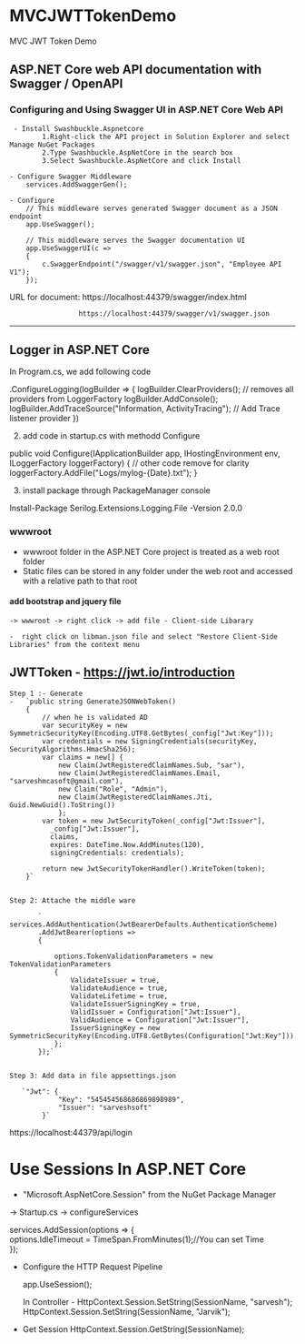 # MVCJWTTokenDemo

MVC JWT Token Demo 

## ASP.NET Core web API documentation with Swagger / OpenAPI

### Configuring and Using Swagger UI in ASP.NET Core Web API

     - Install Swashbuckle.Aspnetcore
            1.Right-click the API project in Solution Explorer and select Manage NuGet Packages
            2.Type Swashbuckle.AspNetCore in the search box
            3.Select Swashbuckle.AspNetCore and click Install

    - Configure Swagger Middleware
        services.AddSwaggerGen();

    - Configure
        // This middleware serves generated Swagger document as a JSON endpoint
        app.UseSwagger();

        // This middleware serves the Swagger documentation UI
        app.UseSwaggerUI(c =>
        {
            c.SwaggerEndpoint("/swagger/v1/swagger.json", "Employee API V1");
        });


 URL for document:  https://localhost:44379/swagger/index.html
 
                     https://localhost:44379/swagger/v1/swagger.json


----------------------------------------------------------------------------------------
## Logger in ASP.NET Core 

In Program.cs, we add following code

.ConfigureLogging(logBuilder =>
    {
        logBuilder.ClearProviders(); // removes all providers from LoggerFactory
        logBuilder.AddConsole();  
        logBuilder.AddTraceSource("Information, ActivityTracing"); // Add Trace listener provider
    })

2. add code in startup.cs with methodd Configure 
  
public void Configure(IApplicationBuilder app, IHostingEnvironment env, ILoggerFactory loggerFactory) 
{
    // other code remove for clarity 
    loggerFactory.AddFile("Logs/mylog-{Date}.txt");
}

3. install package through PackageManager console

Install-Package Serilog.Extensions.Logging.File -Version 2.0.0 


### wwwroot

   - wwwroot folder in the ASP.NET Core project is treated as a web root folder
   - Static files can be stored in any folder under the web root and accessed with a relative path to that root

   #### add bootstrap and jquery  file
    -> wwwroot -> right click -> add file - Client-side Libarary

    -  right click on libman.json file and select "Restore Client-Side Libraries" from the context menu



## JWTToken - https://jwt.io/introduction

    Step 1 :- Generate 
    -   `public string GenerateJSONWebToken()
        {
            // when he is validated AD
            var securityKey = new SymmetricSecurityKey(Encoding.UTF8.GetBytes(_config["Jwt:Key"]));
            var credentials = new SigningCredentials(securityKey, SecurityAlgorithms.HmacSha256);
            var claims = new[] {
                new Claim(JwtRegisteredClaimNames.Sub, "sar"),
                new Claim(JwtRegisteredClaimNames.Email, "sarveshmcasoft@gmail.com"),
                new Claim("Role", "Admin"),
                new Claim(JwtRegisteredClaimNames.Jti, Guid.NewGuid().ToString())
                };
            var token = new JwtSecurityToken(_config["Jwt:Issuer"],
              _config["Jwt:Issuer"],
              claims,
              expires: DateTime.Now.AddMinutes(120),
              signingCredentials: credentials);

            return new JwtSecurityTokenHandler().WriteToken(token);
        }`


    Step 2: Attache the middle ware 
                  
           ` services.AddAuthentication(JwtBearerDefaults.AuthenticationScheme)
           .AddJwtBearer(options =>
           {

               options.TokenValidationParameters = new TokenValidationParameters
               {
                   ValidateIssuer = true,
                   ValidateAudience = true,
                   ValidateLifetime = true,
                   ValidateIssuerSigningKey = true,
                   ValidIssuer = Configuration["Jwt:Issuer"],
                   ValidAudience = Configuration["Jwt:Issuer"],
                   IssuerSigningKey = new SymmetricSecurityKey(Encoding.UTF8.GetBytes(Configuration["Jwt:Key"]))
               };
           });`


    Step 3: Add data in file appsettings.json

       `"Jwt": {
                "Key": "545454568686869898989",
                "Issuer": "sarveshsoft"
            }`


https://localhost:44379/api/login



# Use Sessions In ASP.NET Core

- "Microsoft.AspNetCore.Session" from the NuGet Package Manager

-> Startup.cs -> configureServices


  services.AddSession(options => {  
        options.IdleTimeout = TimeSpan.FromMinutes(1);//You can set Time   
    }); 


- Configure the HTTP Request Pipeline

  app.UseSession();  

  In Controller -
     HttpContext.Session.SetString(SessionName, "sarvesh");  
     HttpContext.Session.SetString(SessionName, "Jarvik");  

- Get Session
       HttpContext.Session.GetString(SessionName);    


